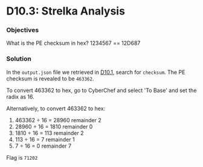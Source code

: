# D10.3: Strelka Analysis

### Objectives
What is the PE checksum in hex?
1234567 == 12D687

### Solution
In the `output.json` file we retrieved in [D10.1](D10.1.md), search for `checksum`. The PE checksum is revealed to be `463362`.

To convert 463362 to hex, go to CyberChef and select 'To Base' and set the radix as 16.

Alternatively, to convert 463362 to hex:
1. 463362 ÷ 16 = 28960 remainder 2
2. 28960 ÷ 16 = 1810 remainder 0
3. 1810 ÷ 16 = 113 remainder 2
4. 113 ÷ 16 = 7 remainder 1
5. 7 ÷ 16 = 0 remainder 7

Flag is `71202`
